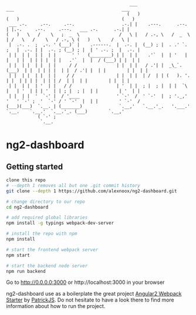 ```
                                               ___                        ___                                         ___  
                                              (   )                      (   )                                       (   ) 
 ___ .-.     .--.     .--.                  .-.| |    .---.      .--.     | |.-.     .--.     .---.   ___ .-.      .-.| |  
(   )   \   /    \   ;  _  \               /   \ |   / .-, \   /  _  \    | /   \   /    \   / .-, \ (   )   \    /   \ |  
 |  .-. .  ;  ,-. ' (___)` |    .------.  |  .-. |  (__) ; |  . .' `. ;   |  .-. | |  .-. ; (__) ; |  | ' .-. ;  |  .-. |  
 | |  | |  | |  | |      ' '   (________) | |  | |    .'`  |  | '   | |   | |  | | | |  | |   .'`  |  |  / (___) | |  | |  
 | |  | |  | |  | |     / /               | |  | |   / .'| |  _\_`.(___)  | |  | | | |  | |  / .'| |  | |        | |  | |  
 | |  | |  | |  | |    / /                | |  | |  | /  | | (   ). '.    | |  | | | |  | | | /  | |  | |        | |  | |  
 | |  | |  | '  | |   / /                 | '  | |  ; |  ; |  | |  `\ |   | '  | | | '  | | ; |  ; |  | |        | '  | |  
 | |  | |  '  `-' |  / '____              ' `-'  /  ' `-'  |  ; '._,' '   ' `-' ;  '  `-' / ' `-'  |  | |        ' `-'  /  
(___)(___)  `.__. | (_______)              `.__,'   `.__.'_.   '.___.'     `.__.    `.__.'  `.__.'_. (___)        `.__,'   
            ( `-' ;                                                                                                        
             `.__.                                                                                                         
```

# ng2-dashboard

## Getting started

```bash
clone this repo
# --depth 1 removes all but one .git commit history
git clone --depth 1 https://github.com/alexnoox/ng2-dashboard.git

# change directory to our repo
cd ng2-dashboard

# add required global libraries
npm install -g typings webpack-dev-server

# install the repo with npm
npm install

# start the frontend webpack server
npm start

# start the backend node server
npm run backend
```

Go to http://0.0.0.0:3000 or http://localhost:3000 in your browser

ng2-dashboard use as a boilerplate the great project [Angular2 Webpack Starter](https://github.com/AngularClass/angular2-webpack-starter) by [PatrickJS](https://twitter.com/gdi2290).
Do not hesitate to have a look there to find more information about how to run the project.
